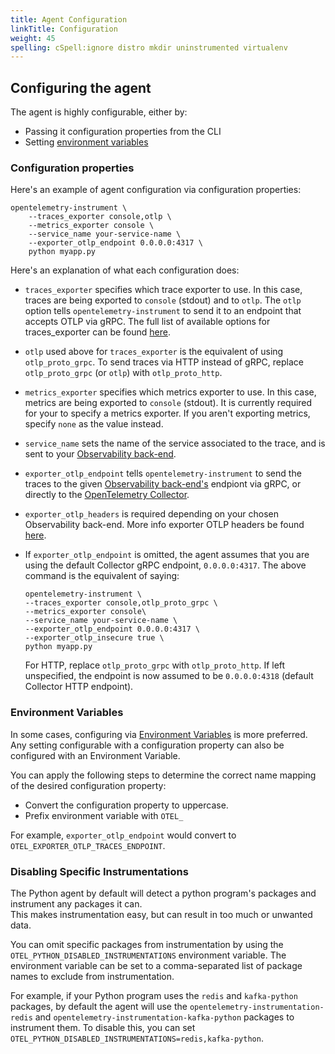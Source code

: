 ```yaml
---
title: Agent Configuration
linkTitle: Configuration
weight: 45
spelling: cSpell:ignore distro mkdir uninstrumented virtualenv
---
```


## Configuring the agent

The agent is highly configurable, either by:

- Passing it configuration properties from the CLI
- Setting
  [environment variables](https://github.com/open-telemetry/opentelemetry-specification/blob/main/specification/sdk-environment-variables.md)

### Configuration properties

Here's an example of agent configuration via configuration properties:

```console
opentelemetry-instrument \
    --traces_exporter console,otlp \
    --metrics_exporter console \
    --service_name your-service-name \
    --exporter_otlp_endpoint 0.0.0.0:4317 \
    python myapp.py
```

Here's an explanation of what each configuration does:

- `traces_exporter` specifies which trace exporter to use. In this case, traces
  are being exported to `console` (stdout) and to `otlp`. The `otlp` option
  tells `opentelemetry-instrument` to send it to an endpoint that accepts OTLP
  via gRPC. The full list of available options for traces_exporter can be found
  [here](https://github.com/open-telemetry/opentelemetry-python-contrib/tree/main/opentelemetry-instrumentation).
- `otlp` used above for `traces_exporter` is the equivalent of using
  `otlp_proto_grpc`. To send traces via HTTP instead of gRPC, replace
  `otlp_proto_grpc` (or `otlp`) with `otlp_proto_http`.
- `metrics_exporter` specifies which metrics exporter to use. In this case,
  metrics are being exported to `console` (stdout). It is currently required for
  your to specify a metrics exporter. If you aren't exporting metrics, specify
  `none` as the value instead.
- `service_name` sets the name of the service associated to the trace, and is
  sent to your [Observability back-end](/ecosystem/vendors/).
- `exporter_otlp_endpoint` tells `opentelemetry-instrument` to send the traces
  to the given [Observability back-end's](/ecosystem/vendors/) endpiont via
  gRPC, or directly to the [OpenTelemetry Collector](/docs/collector/).
- `exporter_otlp_headers` is required depending on your chosen Observability
  back-end. More info exporter OTLP headers be found
  [here](/docs/concepts/sdk-configuration/otlp-exporter-configuration/#otel_exporter_otlp_headers).
- If `exporter_otlp_endpoint` is omitted, the agent assumes that you are using
  the default Collector gRPC endpoint, `0.0.0.0:4317`. The above command is the
  equivalent of saying:

  ```console
  opentelemetry-instrument \
  --traces_exporter console,otlp_proto_grpc \
  --metrics_exporter console\
  --service_name your-service-name \
  --exporter_otlp_endpoint 0.0.0.0:4317 \
  --exporter_otlp_insecure true \
  python myapp.py
  ```

  For HTTP, replace `otlp_proto_grpc` with `otlp_proto_http`. If left
  unspecified, the endpoint is now assumed to be `0.0.0.0:4318` (default
  Collector HTTP endpoint).

### Environment Variables

In some cases, configuring via
[Environment Variables](/docs/concepts/sdk-configuration/) is more preferred.
Any setting configurable with a configuration property can also be configured
with an Environment Variable.

You can apply the following steps to determine the correct name mapping of the
desired configuration property:

- Convert the configuration property to uppercase.
- Prefix environment variable with `OTEL_`

For example, `exporter_otlp_endpoint` would convert to
`OTEL_EXPORTER_OTLP_TRACES_ENDPOINT`.

### Disabling Specific Instrumentations

The Python agent by default will detect a python program's packages and
instrument any packages it can.  
This makes instrumentation easy, but can result in too much or unwanted data.

You can omit specific packages from instrumentation by using the
`OTEL_PYTHON_DISABLED_INSTRUMENTATIONS` environment variable. The environment
variable can be set to a comma-separated list of package names to exclude from
instrumentation.

For example, if your Python program uses the `redis` and `kafka-python`
packages, by default the agent will use the
`opentelemetry-instrumentation-redis` and
`opentelemetry-instrumentation-kafka-python` packages to instrument them. To
disable this, you can set
`OTEL_PYTHON_DISABLED_INSTRUMENTATIONS=redis,kafka-python`.
